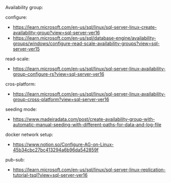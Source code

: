 Availability group:

configure:
- https://learn.microsoft.com/en-us/sql/linux/sql-server-linux-create-availability-group?view=sql-server-ver16
- https://learn.microsoft.com/en-us/sql/database-engine/availability-groups/windows/configure-read-scale-availability-groups?view=sql-server-ver15

read-scale:
- https://learn.microsoft.com/en-us/sql/linux/sql-server-linux-availability-group-configure-rs?view=sql-server-ver16

cros-platform:
- https://learn.microsoft.com/en-us/sql/linux/sql-server-linux-availability-group-cross-platform?view=sql-server-ver16

seeding mode: 
- https://www.madeiradata.com/post/create-availability-group-with-automatic-manual-seeding-with-different-paths-for-data-and-log-file

docker network setup: 
- https://www.notion.so/Configure-AG-on-Linux-45b34cbc27bc413294a6b96da542859f

pub-sub:
- https://learn.microsoft.com/en-us/sql/linux/sql-server-linux-replication-tutorial-tsql?view=sql-server-ver16





